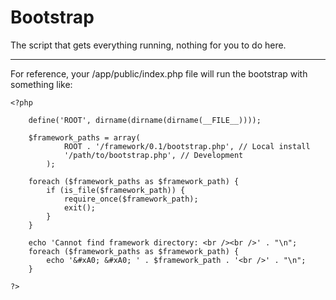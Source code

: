 
# Bootstrap

The script that gets everything running, nothing for you to do here.

---

For reference, your /app/public/index.php file will run the bootstrap with something like:

	<?php

		define('ROOT', dirname(dirname(dirname(__FILE__))));

		$framework_paths = array(
				ROOT . '/framework/0.1/bootstrap.php', // Local install
				'/path/to/bootstrap.php', // Development
			);

		foreach ($framework_paths as $framework_path) {
			if (is_file($framework_path)) {
				require_once($framework_path);
				exit();
			}
		}

		echo 'Cannot find framework directory: <br /><br />' . "\n";
		foreach ($framework_paths as $framework_path) {
			echo '&#xA0; &#xA0; ' . $framework_path . '<br />' . "\n";
		}

	?>